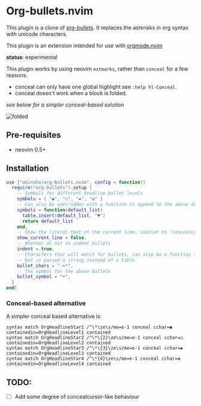 # Org-bullets.nvim

This plugin is a clone of [org-bullets](https://github.com/sabof/org-bullets).
It replaces the asterisks in org syntax with unicode characters.

This plugin is an extension intended for use with [orgmode.nvim](https://github.com/kristijanhusak/orgmode.nvim)

**status**: experimental

This plugin works by using neovim `extmarks`, rather than `conceal` for a few reasons.

- conceal can only have one global highlight see `:help hl-Conceal`.
- conceal doesn't work when a block is folded.

_see below for a simpler conceal-based solution_

![folded](https://user-images.githubusercontent.com/22454918/125088455-525df300-e0c5-11eb-9b36-47c238b46971.png)

## Pre-requisites

- neovim 0.5+

## Installation

```lua
use {"akinsho/org-bullets.nvim", config = function()
  require("org-bullets").setup {
    -- Symbols for different headline bullet levels
    symbols = { "◉", "○", "✸", "✿" }
    -- Can also be overridden with a function to append to the above defaults
    symbols = function(default_list)
      table.insert(default_list, "♥")
      return default_list
    end,
    -- Show the literal text of the current line, similar to 'concealcursor'
    show_current_line = false,
    -- Whether or not to indent bullets
    indent = true,
    -- Characters that will match for bullets, can also be a function similar to 'symbols'
    -- but is passed a string instead of a table
    bullet_chars = "-+*",
    -- The symbol for the above bullets
    bullet_symbol = "•",
  }
end}

```

### Conceal-based alternative

A simpler conceal based alternative is:

```vim
syntax match OrgHeadlineStar1 /^\*\ze\s/me=e-1 conceal cchar=◉ containedin=OrgHeadlineLevel1 contained
syntax match OrgHeadlineStar2 /^\*\{2}\ze\s/me=e-1 conceal cchar=○ containedin=OrgHeadlineLevel2 contained
syntax match OrgHeadlineStar3 /^\*\{3}\ze\s/me=e-1 conceal cchar=✸ containedin=OrgHeadlineLevel3 contained
syntax match OrgHeadlineStar4 /^\*{4}\ze\s/me=e-1 conceal cchar=✿ containedin=OrgHeadlineLevel4 contained
```

## TODO:

- [ ] Add some degree of concealcursor-like behaviour
